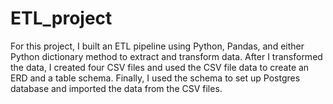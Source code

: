 # ETL_project

For this project, I built an ETL pipeline using Python, Pandas, and either Python dictionary method to extract and transform data. After I transformed the data, I created four CSV files and used the CSV file data to create an ERD and a table schema. Finally, I used the schema to set up Postgres database and imported the data from the CSV files.